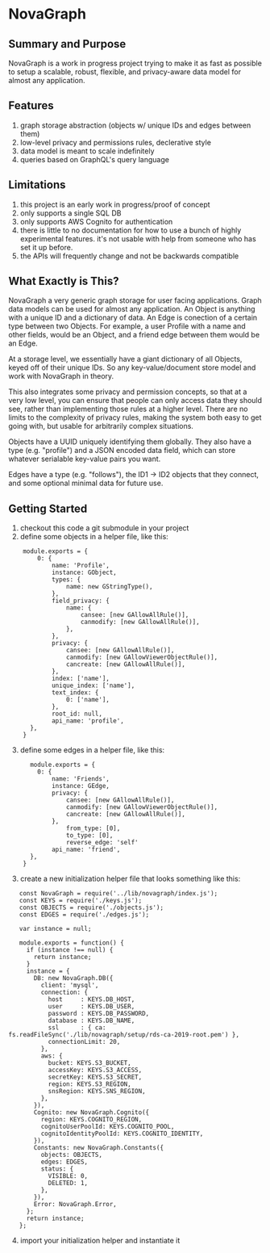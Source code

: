 # NovaGraph

## Summary and Purpose

NovaGraph is a work in progress project trying to make it as fast as possible to setup a scalable, robust, flexible, and privacy-aware data model for almost any application.

## Features

1. graph storage abstraction (objects w/ unique IDs and edges between them)
2. low-level privacy and permissions rules, declerative style
3. data model is meant to scale indefinitely
4. queries based on GraphQL's query language

## Limitations

1. this project is an early work in progress/proof of concept
2. only supports a single SQL DB
3. only supports AWS Cognito for authentication
4. there is little to no documentation for how to use a bunch of highly experimental features. it's not usable with help from someone who has set it up before.
5. the APIs will frequently change and not be backwards compatible

## What Exactly is This?
NovaGraph a very generic graph storage for user facing applications. Graph data models can be used for almost any application. An Object is anything with a unique ID and a dictionary of data. An Edge is conection of a certain type between two Objects. For example, a user Profile with a name and other fields, would be an Object, and a friend edge between them would be an Edge.

At a storage level, we essentially have a giant dictionary of all Objects, keyed off of their unique IDs. So any key-value/document store model and work with NovaGraph in theory. 

This also integrates some privacy and permission concepts, so that at a very low level, you can ensure that people can only access data they should see, rather than implementing those rules at a higher level. There are no limits to the complexity of privacy rules, making the system both easy to get going with, but usable for arbitrarily complex situations.

Objects have a UUID uniquely identifying them globally. They also have a type (e.g. "profile") and a JSON encoded data field, which can store whatever serialable key-value pairs you want.

Edges have a type (e.g. "follows"), the ID1 -> ID2 objects that they connect, and some optional minimal data for future use. 

## Getting Started

1. checkout this code a git submodule in your project
2. define some objects in a helper file, like this:

```
    module.exports = {
    	0: {
    		name: 'Profile',
    		instance: GObject,
    		types: {
    			name: new GStringType(),
    		},
    		field_privacy: {
    			name: {
    				cansee: [new GAllowAllRule()],
    				canmodify: [new GAllowAllRule()],
    			},
    		},
    		privacy: {
    			cansee: [new GAllowAllRule()],
    			canmodify: [new GAllowViewerObjectRule()],
    			cancreate: [new GAllowAllRule()],
    		},
    		index: ['name'],
    		unique_index: ['name'],
    		text_index: {
    			0: ['name'],
    		},
    		root_id: null,
    		api_name: 'profile',
      },
    }
```

3. define some edges in a helper file, like this:

```
	  module.exports = {
    	0: {
    		name: 'Friends',
    		instance: GEdge,
    		privacy: {
    			cansee: [new GAllowAllRule()],
    			canmodify: [new GAllowViewerObjectRule()],
    			cancreate: [new GAllowAllRule()],
    		},
				from_type: [0],
				to_type: [0],
				reverse_edge: 'self'
    		api_name: 'friend',
      },
    }
```

3. create a new initialization helper file that looks something like this:

```
   const NovaGraph = require('../lib/novagraph/index.js');
   const KEYS = require('./keys.js');
   const OBJECTS = require('./objects.js');
   const EDGES = require('./edges.js');
   
   var instance = null;
   
   module.exports = function() {
     if (instance !== null) {
       return instance;
     }
     instance = {
       DB: new NovaGraph.DB({
         client: 'mysql',
         connection: {
           host     : KEYS.DB_HOST,
           user     : KEYS.DB_USER,
           password : KEYS.DB_PASSWORD,
           database : KEYS.DB_NAME,
           ssl      : { ca: fs.readFileSync('./lib/novagraph/setup/rds-ca-2019-root.pem') },
           connectionLimit: 20,
         },
         aws: {
           bucket: KEYS.S3_BUCKET,
           accessKey: KEYS.S3_ACCESS,
           secretKey: KEYS.S3_SECRET,
           region: KEYS.S3_REGION,
           snsRegion: KEYS.SNS_REGION,
         },
       }),
       Cognito: new NovaGraph.Cognito({
         region: KEYS.COGNITO_REGION,
         cognitoUserPoolId: KEYS.COGNITO_POOL,
         cognitoIdentityPoolId: KEYS.COGNITO_IDENTITY,
       }),
       Constants: new NovaGraph.Constants({
         objects: OBJECTS,
         edges: EDGES,
         status: {
           VISIBLE: 0,
           DELETED: 1,
         },
       }),
       Error: NovaGraph.Error,
     };
     return instance;
   };
```

4. import your initialization helper and instantiate it

